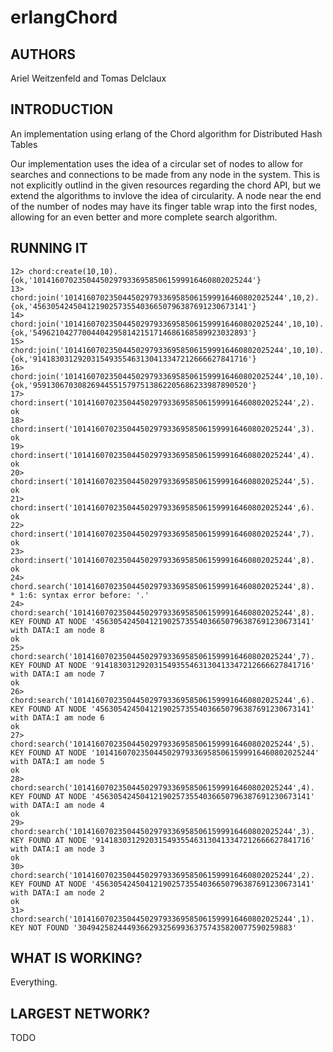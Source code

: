 # erlangChord

## AUTHORS
Ariel Weitzenfeld and Tomas Delclaux

## INTRODUCTION
An implementation using erlang of the Chord algorithm for Distributed Hash Tables

Our implementation uses the idea of a circular set of nodes to allow for searches and connections to be made from any node in the system. This is not explicitly outlind in the given resources regarding the chord API, but we extend the algorithms to invlove the idea of circularity. A node near the end of the number of nodes may have its finger table wrap into the first nodes, allowing for an even better and more complete search algorithm. 

## RUNNING IT
```
12> chord:create(10,10).
{ok,'1014160702350445029793369585061599916460802025244'}
13> chord:join('1014160702350445029793369585061599916460802025244',10,2).
{ok,'456305424504121902573554036650796387691230673141'}
14> chord:join('1014160702350445029793369585061599916460802025244',10,10).
{ok,'549621042770044042958142151714686168589923032893'}
15> chord:join('1014160702350445029793369585061599916460802025244',10,10).
{ok,'914183031292031549355463130413347212666627841716'}
16> chord:join('1014160702350445029793369585061599916460802025244',10,10).
{ok,'959130670308269445515797513862205686233987890520'}
17> chord:insert('1014160702350445029793369585061599916460802025244',2).
ok
18> chord:insert('1014160702350445029793369585061599916460802025244',3). 
ok
19> chord:insert('1014160702350445029793369585061599916460802025244',4).
ok
20> chord:insert('1014160702350445029793369585061599916460802025244',5).
ok
21> chord:insert('1014160702350445029793369585061599916460802025244',6).
ok
22> chord:insert('1014160702350445029793369585061599916460802025244',7).
ok
23> chord:insert('1014160702350445029793369585061599916460802025244',8).
ok
24> chord.search('1014160702350445029793369585061599916460802025244',8).
* 1:6: syntax error before: '.'
24> chord:search('1014160702350445029793369585061599916460802025244',8).
KEY FOUND AT NODE '456305424504121902573554036650796387691230673141' with DATA:I am node 8
ok
25> chord:search('1014160702350445029793369585061599916460802025244',7).
KEY FOUND AT NODE '914183031292031549355463130413347212666627841716' with DATA:I am node 7
ok
26> chord:search('1014160702350445029793369585061599916460802025244',6).
KEY FOUND AT NODE '456305424504121902573554036650796387691230673141' with DATA:I am node 6
ok
27> chord:search('1014160702350445029793369585061599916460802025244',5).
KEY FOUND AT NODE '1014160702350445029793369585061599916460802025244' with DATA:I am node 5
ok
28> chord:search('1014160702350445029793369585061599916460802025244',4).
KEY FOUND AT NODE '456305424504121902573554036650796387691230673141' with DATA:I am node 4
ok
29> chord:search('1014160702350445029793369585061599916460802025244',3).
KEY FOUND AT NODE '914183031292031549355463130413347212666627841716' with DATA:I am node 3
ok
30> chord:search('1014160702350445029793369585061599916460802025244',2).
KEY FOUND AT NODE '456305424504121902573554036650796387691230673141' with DATA:I am node 2
ok
31> chord:search('1014160702350445029793369585061599916460802025244',1).
KEY NOT FOUND '304942582444936629325699363757435820077590259883'
```

## WHAT IS WORKING?
Everything.

## LARGEST NETWORK?
TODO
